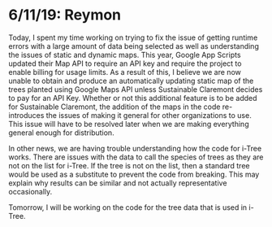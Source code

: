 6/11/19: Reymon
================

Today, I spent my time working on trying to fix the issue of getting runtime errors with a large amount of data being selected as well as understanding the issues of static and dynamic maps. This year, Google App Scripts updated their Map API to require an API key and require the project to enable billing for usage limits. As a result of this, I believe we are now unable to obtain and produce an automatically updating static map of the trees planted using Google Maps API unless Sustainable Claremont decides to pay for an API Key. Whether or not this additional feature is to be added for Sustainable Claremont, the addition of the maps in the code re-introduces the issues of making it general for other organizations to use. This issue will have to be resolved later when we are making everything general enough for distribution. 

In other news, we are having trouble understanding how the code for i-Tree works. There are issues with the data to call the species of trees as they are not on the list for i-Tree. If the tree is not on the list, then a standard tree would be used as a substitute to prevent the code from breaking. This may explain why results can be similar and not actually representative occasionally. 

Tomorrow, I will be working on the code for the tree data that is used in i-Tree.
